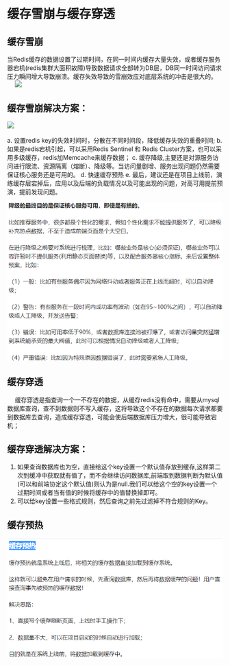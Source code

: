 # 缓存雪崩与缓存穿透

## 缓存雪崩

当Redis缓存的数据设置了过期时间，在同一时间内缓存大量失效，或者缓存服务器宕机(redis集群大面积故障)导致数据请求全部转为DB层，DB同一时间访问请求压力瞬间增大导致崩溃。缓存失效导致的雪崩效应对底层系统的冲击是很大的。
 
![](https://pic2.zhimg.com/80/v2-cf0176503a1b5c51ff56d466de94060d_hd.jpg)

## 缓存雪崩解决方案：

![](https://pic4.zhimg.com/80/v2-38801b551891fb0b0dc4e6414b41c52b_hd.jpg)

a. 设置redis key的失效时间时，分散在不同时间段，降低缓存失效的重叠时间;
b. 如果是redis宕机引起，可以采用Redis Sentinel 和 Redis Cluster方案，也可以采用多级缓存，redis加Memcache来缓存数据；
c. 缓存降级,主要还是对源服务访问进行限流、资源隔离（熔断）、降级等。当访问量剧增、服务出现问题仍然需要保证核心服务还是可用的。
d. 快速缓存预热
e. 最后，建议还是在项目上线前，演练缓存层宕掉后，应用以及后端的负载情况以及可能出现的问题，对高可用提前预演，提前发现问题。

![](服务降级.png)

## 缓存穿透
 
缓存穿透是指查询一个一不存在的数据，从缓存redis没有命中，需要从mysql数据库查询，查不到数据则不写入缓存，这将导致这个不存在的数据每次请求都要到数据库去查询，造成缓存穿透，可能会使后端数据库压力增大，很可能导致宕机；
 
## 缓存穿透解决方案：

1. 如果查询数据库也为空，直接给这个key设置一个默认值存放到缓存,这样第二次到缓冲中获取就有值了，而不会继续访问数据库,前端取到数据判断为默认值(可以和前端协定这个默认值)则认为是null.我们可以给这个空的key设置一个过期时间或者当有值的时候将缓存中的值替换掉即可。
2. 可以给key设置一些格式规则，然后查询之前先过滤掉不符合规则的Key。

## 缓存预热

![](缓存预热.png)